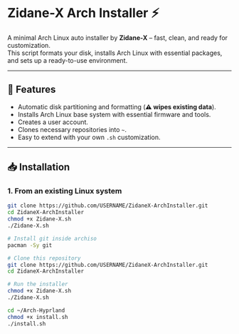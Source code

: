 # Zidane-X Arch Installer ⚡  

A minimal Arch Linux auto installer by **Zidane-X** – fast, clean, and ready for customization.  
This script formats your disk, installs Arch Linux with essential packages, and sets up a ready-to-use environment.  

---

## 🚀 Features
- Automatic disk partitioning and formatting (**⚠ wipes existing data**).  
- Installs Arch Linux base system with essential firmware and tools.  
- Creates a user account.  
- Clones necessary repositories into `~`.  
- Easy to extend with your own `.sh` customization.  

---

## 📥 Installation  

### 1. From an existing Linux system  
```bash
git clone https://github.com/USERNAME/ZidaneX-ArchInstaller.git
cd ZidaneX-ArchInstaller
chmod +x Zidane-X.sh
./Zidane-X.sh

# Install git inside archiso
pacman -Sy git

# Clone this repository
git clone https://github.com/USERNAME/ZidaneX-ArchInstaller.git
cd ZidaneX-ArchInstaller

# Run the installer
chmod +x Zidane-X.sh
./Zidane-X.sh

cd ~/Arch-Hyprland
chmod +x install.sh
./install.sh
